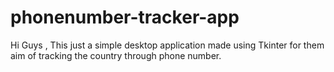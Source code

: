 # phonenumber-tracker-app
Hi Guys , This just a simple desktop application made using Tkinter for them aim of tracking the country through phone number.
